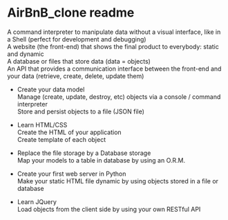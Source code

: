# AirBnB_clone readme

A command interpreter to manipulate data without a visual interface, like in a Shell (perfect for development and debugging)  
A website (the front-end) that shows the final product to everybody: static and dynamic  
A database or files that store data (data = objects)  
An API that provides a communication interface between the front-end and your data (retrieve, create, delete, update them)  

+ Create your data model  
Manage (create, update, destroy, etc) objects via a console / command interpreter  
Store and persist objects to a file (JSON file)  

+ Learn HTML/CSS  
Create the HTML of your application  
Create template of each object  

+ Replace the file storage by a Database storage  
Map your models to a table in database by using an O.R.M.  

+ Create your first web server in Python  
Make your static HTML file dynamic by using objects stored in a file or database  

+ Learn JQuery  
Load objects from the client side by using your own RESTful API  
